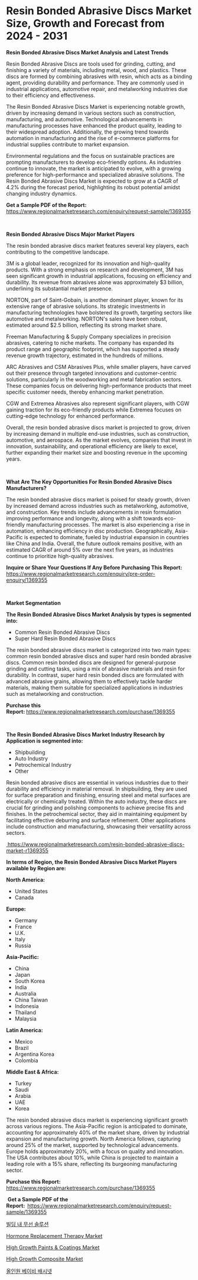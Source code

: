 <p><h1>Resin Bonded Abrasive Discs Market Size, Growth and Forecast from 2024 - 2031</h1></p><p><strong>Resin Bonded Abrasive Discs Market Analysis and Latest Trends</strong></p>
<p><p>Resin Bonded Abrasive Discs are tools used for grinding, cutting, and finishing a variety of materials, including metal, wood, and plastics. These discs are formed by combining abrasives with resin, which acts as a binding agent, providing durability and performance. They are commonly used in industrial applications, automotive repair, and metalworking industries due to their efficiency and effectiveness.</p><p>The Resin Bonded Abrasive Discs Market is experiencing notable growth, driven by increasing demand in various sectors such as construction, manufacturing, and automotive. Technological advancements in manufacturing processes have enhanced the product quality, leading to their widespread adoption. Additionally, the growing trend towards automation in manufacturing and the rise of e-commerce platforms for industrial supplies contribute to market expansion.</p><p>Environmental regulations and the focus on sustainable practices are prompting manufacturers to develop eco-friendly options. As industries continue to innovate, the market is anticipated to evolve, with a growing preference for high-performance and specialized abrasive solutions. The Resin Bonded Abrasive Discs Market is expected to grow at a CAGR of 4.2% during the forecast period, highlighting its robust potential amidst changing industry dynamics.</p></p>
<p><strong>Get a Sample PDF of the Report:&nbsp;</strong> <a href="https://www.regionalmarketresearch.com/enquiry/request-sample/1369355">https://www.regionalmarketresearch.com/enquiry/request-sample/1369355</a></p>
<p>&nbsp;</p>
<p><strong>Resin Bonded Abrasive Discs Major Market Players</strong></p>
<p><p>The resin bonded abrasive discs market features several key players, each contributing to the competitive landscape. </p><p>3M is a global leader, recognized for its innovation and high-quality products. With a strong emphasis on research and development, 3M has seen significant growth in industrial applications, focusing on efficiency and durability. Its revenue from abrasives alone was approximately $3 billion, underlining its substantial market presence.</p><p>NORTON, part of Saint-Gobain, is another dominant player, known for its extensive range of abrasive solutions. Its strategic investments in manufacturing technologies have bolstered its growth, targeting sectors like automotive and metalworking. NORTON's sales have been robust, estimated around $2.5 billion, reflecting its strong market share.</p><p>Freeman Manufacturing & Supply Company specializes in precision abrasives, catering to niche markets. The company has expanded its product range and geographic footprint, which has supported a steady revenue growth trajectory, estimated in the hundreds of millions.</p><p>ARC Abrasives and CSM Abrasives Plus, while smaller players, have carved out their presence through targeted innovations and customer-centric solutions, particularly in the woodworking and metal fabrication sectors. These companies focus on delivering high-performance products that meet specific customer needs, thereby enhancing market penetration.</p><p>CGW and Extremea Abrasives also represent significant players, with CGW gaining traction for its eco-friendly products while Extremea focuses on cutting-edge technology for enhanced performance.</p><p>Overall, the resin bonded abrasive discs market is projected to grow, driven by increasing demand in multiple end-use industries, such as construction, automotive, and aerospace. As the market evolves, companies that invest in innovation, sustainability, and operational efficiency are likely to excel, further expanding their market size and boosting revenue in the upcoming years.</p></p>
<p>&nbsp;</p>
<p><strong>What Are The Key Opportunities For Resin Bonded Abrasive Discs Manufacturers?</strong></p>
<p><p>The resin bonded abrasive discs market is poised for steady growth, driven by increased demand across industries such as metalworking, automotive, and construction. Key trends include advancements in resin formulation improving performance and longevity, along with a shift towards eco-friendly manufacturing processes. The market is also experiencing a rise in automation, enhancing efficiency in disc production. Geographically, Asia-Pacific is expected to dominate, fueled by industrial expansion in countries like China and India. Overall, the future outlook remains positive, with an estimated CAGR of around 5% over the next five years, as industries continue to prioritize high-quality abrasives.</p></p>
<p><strong>Inquire or Share Your Questions If Any Before Purchasing This Report:</strong> <a href="https://www.regionalmarketresearch.com/enquiry/pre-order-enquiry/1369355">https://www.regionalmarketresearch.com/enquiry/pre-order-enquiry/1369355</a></p>
<p>&nbsp;</p>
<p><strong>Market Segmentation</strong></p>
<p><strong>The Resin Bonded Abrasive Discs Market Analysis by types is segmented into:</strong></p>
<p><ul><li>Common Resin Bonded Abrasive Discs</li><li>Super Hard Resin Bonded Abrasive Discs</li></ul></p>
<p><p>The resin bonded abrasive discs market is categorized into two main types: common resin bonded abrasive discs and super hard resin bonded abrasive discs. Common resin bonded discs are designed for general-purpose grinding and cutting tasks, using a mix of abrasive materials and resin for durability. In contrast, super hard resin bonded discs are formulated with advanced abrasive grains, allowing them to effectively tackle harder materials, making them suitable for specialized applications in industries such as metalworking and construction.</p></p>
<p><strong>Purchase this Report:&nbsp;</strong><a href="https://www.regionalmarketresearch.com/purchase/1369355">https://www.regionalmarketresearch.com/purchase/1369355</a></p>
<p>&nbsp;</p>
<p><strong>The Resin Bonded Abrasive Discs Market Industry Research by Application is segmented into:</strong></p>
<p><ul><li>Shipbuilding</li><li>Auto Industry</li><li>Petrochemical Industry</li><li>Other</li></ul></p>
<p><p>Resin bonded abrasive discs are essential in various industries due to their durability and efficiency in material removal. In shipbuilding, they are used for surface preparation and finishing, ensuring steel and metal surfaces are electrically or chemically treated. Within the auto industry, these discs are crucial for grinding and polishing components to achieve precise fits and finishes. In the petrochemical sector, they aid in maintaining equipment by facilitating effective deburring and surface refinement. Other applications include construction and manufacturing, showcasing their versatility across sectors.</p></p>
<p><a href="https://www.regionalmarketresearch.com/resin-bonded-abrasive-discs-market-r1369355">&nbsp;https://www.regionalmarketresearch.com/resin-bonded-abrasive-discs-market-r1369355</a></p>
<p><strong>In terms of Region, the Resin Bonded Abrasive Discs Market Players available by Region are:</strong></p>
<p>
    <p> <strong> North America: </strong>
        <ul>
            <li>United States</li>
            <li>Canada</li>
        </ul>
        </p> 
    <p> <strong> Europe: </strong>
        <ul>
            <li>Germany</li>
            <li>France</li>
            <li>U.K.</li>
            <li>Italy</li>
            <li>Russia</li>
        </ul>
        </p> 
    <p> <strong> Asia-Pacific: </strong>
        <ul>
            <li>China</li>
            <li>Japan</li>
            <li>South Korea</li>
            <li>India</li>
            <li>Australia</li>
            <li>China Taiwan</li>
            <li>Indonesia</li>
            <li>Thailand</li>
            <li>Malaysia</li>
        </ul>
        </p> 
    <p> <strong> Latin America: </strong>
        <ul>
            <li>Mexico</li>
            <li>Brazil</li>
            <li>Argentina Korea</li>
            <li>Colombia</li>
        </ul>
        </p> 
    <p> <strong> Middle East & Africa: </strong>
        <ul>
            <li>Turkey</li>
            <li>Saudi</li>
            <li>Arabia</li>
            <li>UAE</li>
            <li>Korea</li>
        </ul>
    </p>
    </p>
<p><p>The resin bonded abrasive discs market is experiencing significant growth across various regions. The Asia-Pacific region is anticipated to dominate, accounting for approximately 40% of the market share, driven by industrial expansion and manufacturing growth. North America follows, capturing around 25% of the market, supported by technological advancements. Europe holds approximately 20%, with a focus on quality and innovation. The USA contributes about 10%, while China is projected to maintain a leading role with a 15% share, reflecting its burgeoning manufacturing sector.</p></p>
<p><strong>Purchase this Report: </strong><a href="https://www.regionalmarketresearch.com/purchase/1369355">https://www.regionalmarketresearch.com/purchase/1369355</a></p>
<p>&nbsp;<strong>Get a Sample PDF of the Report:&nbsp;&nbsp;</strong><a href="https://www.regionalmarketresearch.com/enquiry/request-sample/1369355">https://www.regionalmarketresearch.com/enquiry/request-sample/1369355</a></p>
<p><strong></strong></p>
<p><p><a href="https://medium.com/@joehodytkiewicz980/%EA%B1%B4%EB%AC%BC-%EB%82%B4-%EB%AC%B4%EC%84%A0-%EC%86%94%EB%A3%A8%EC%85%98-%EC%82%B0%EC%97%85-%EB%B6%84%EC%95%BC-%EC%8B%9C%EC%9E%A5-%EB%8F%99%ED%96%A5-%EB%B0%8F-%EB%AF%B8%EB%9E%98-%EC%8B%9C%EB%82%98%EB%A6%AC%EC%98%A4-2024-2031-7e0b9c799222">빌딩 내 무선 솔루션</a></p><p><a href="https://www.linkedin.com/pulse/global-hormone-replacement-therapy-market-trends-forecasts-tllte?trackingId=kQ%2FkMmAhR9S6bKBixsZXQA%3D%3D">Hormone Replacement Therapy Market</a></p><p><a href="https://issuu.com/reportprime-2/docs/high-growth-paints-coatings-market-_bec6e68eb55ed3">High Growth Paints & Coatings Market</a></p><p><a href="https://issuu.com/reportprime-2/docs/high-growth-composite-market-size-2_2ddb1f680a7fe3">High Growth Composite Market</a></p><p><a href="https://medium.com/@joehodytkiewicz980/2024%EB%85%84%EB%B6%80%ED%84%B0-2031%EB%85%84%EA%B9%8C%EC%A7%80-%EC%98%88%EC%83%81%EB%90%98%EB%8A%94-%EC%98%AC%EC%9D%B8%EC%9B%90-%EC%95%84%EA%B8%B0-%EC%9A%94%EB%9E%8C-%EC%8B%9C%EC%9E%A5%EC%9D%98-%EC%A0%9C%ED%92%88-%EC%9C%A0%ED%98%95-%EA%B0%80%EA%B2%A9-500%EB%8B%AC%EB%9F%AC-%EC%9D%B4%ED%95%98-%EA%B0%80%EA%B2%A9-500-1000%EB%8B%AC%EB%9F%AC-%EA%B0%80%EA%B2%A9-1000%EB%8B%AC%EB%9F%AC-%EC%9D%B4%EC%83%81-%EB%B0%8F-%EC%95%A0%ED%94%8C%EB%A6%AC%EC%BC%80%EC%9D%B4%EC%85%98-%EC%98%A8%EB%9D%BC%EC%9D%B8-%ED%8C%90%EB%A7%A4-917bba2b7be9?postPublishedType=repub">올인원 베이비 배시넷</a></p></p>